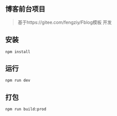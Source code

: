 ## 博客前台项目

> 基于https://gitee.com/fengziy/Fblog模板 开发

## 安装
```
npm install
```
## 运行
```
npm run dev
```

## 打包
```
npm run build:prod
```